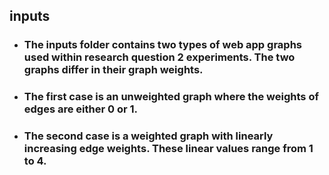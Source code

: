 ## inputs
+ ### The inputs folder contains two types of web app graphs used within research question 2 experiments. The two graphs differ in their graph weights.
+ ### The first case is an unweighted graph where the weights of edges are either 0 or 1.
+ ### The second case is a weighted graph with linearly increasing edge weights. These linear values range from 1 to 4.

